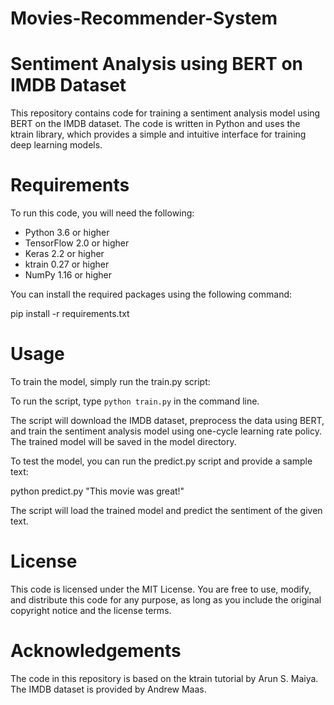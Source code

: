 # Movies-Recommender-System
# Sentiment Analysis using BERT on IMDB Dataset

This repository contains code for training a sentiment analysis model using BERT on the IMDB dataset. The code is written in Python and uses the ktrain library, which provides a simple and intuitive interface for training deep learning models.

# Requirements
To run this code, you will need the following:

- Python 3.6 or higher
- TensorFlow 2.0 or higher
- Keras 2.2 or higher
- ktrain 0.27 or higher
- NumPy 1.16 or higher

You can install the required packages using the following command:

pip install -r requirements.txt

# Usage

To train the model, simply run the train.py script:

To run the script, type `python train.py` in the command line.

The script will download the IMDB dataset, preprocess the data using BERT, and train the sentiment analysis model using one-cycle learning rate policy. The trained model will be saved in the model directory.

To test the model, you can run the predict.py script and provide a sample text:

python predict.py "This movie was great!"

The script will load the trained model and predict the sentiment of the given text.

# License
This code is licensed under the MIT License. You are free to use, modify, and distribute this code for any purpose, as long as you include the original copyright notice and the license terms.

# Acknowledgements
The code in this repository is based on the ktrain tutorial by Arun S. Maiya. The IMDB dataset is provided by Andrew Maas.
